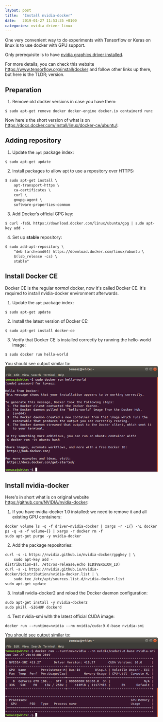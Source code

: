 ```yaml
---
layout: post
title:  "Install nvidia-docker"
date:   2019-01-27 11:53:35 +0100
categories: nvidia driver linux
---
```

One very convenient way to do experiments with Tensorflow or Keras on linux is to use docker with GPU support.

Only prerequisite is to have
[nvidia graphics driver installed](/cookbook/linux_nvidia_driver).

For more details, you can check this website <https://www.tensorflow.org/install/docker> and follow other links up there, but here is the TLDR; version.

## Preparation
1. Remove old docker versions in case you have them:
```
$ sudo apt-get remove docker docker-engine docker.io containerd runc
```

Now here's the short version of what is on <https://docs.docker.com/install/linux/docker-ce/ubuntu/>:

## Adding repository
1. Update the `apt` package index:
```
$ sudo apt-get update
```
2. Install packages to allow apt to use a repository over HTTPS:
```
$ sudo apt-get install \
    apt-transport-https \
    ca-certificates \
    curl \
    gnupg-agent \
    software-properties-common
```
3. Add Docker’s official GPG key:
```
$ curl -fsSL https://download.docker.com/linux/ubuntu/gpg | sudo apt-key add -
```
4. Set up **stable** repository:
```
$ sudo add-apt-repository \
    "deb [arch=amd64] https://download.docker.com/linux/ubuntu \
    $(lsb_release -cs) \
    stable"
```

## Install Docker CE
Docker CE is the regular *normal* docker, now it's called Docker CE. It's required to install nvidia-docker environment afterwards.

1. Update the `apt` package index:
```
$ sudo apt-get update
```
2. Install the latest version of Docker CE:
```
$ sudo apt-get install docker-ce
```
3. Verify that Docker CE is installed correctly by running the hello-world image:
```
$ sudo docker run hello-world
```
You should see output similar to:
![Docker Hello World!](/assets/img/docker_hello_world.png)

## Install nvidia-docker
Here's in short what is on original website <https://github.com/NVIDIA/nvidia-docker>:
1. If you have nvidia-docker 1.0 installed: we need to remove it and all existing GPU containers:
```
docker volume ls -q -f driver=nvidia-docker | xargs -r -I{} -n1 docker ps -q -a -f volume={} | xargs -r docker rm -f
sudo apt-get purge -y nvidia-docker
```
2. Add the package repositories:
```
curl -s -L https://nvidia.github.io/nvidia-docker/gpgkey | \
    sudo apt-key add -
distribution=$(. /etc/os-release;echo $ID$VERSION_ID)
curl -s -L https://nvidia.github.io/nvidia-docker/$distribution/nvidia-docker.list | \
    sudo tee /etc/apt/sources.list.d/nvidia-docker.list
sudo apt-get update
```
3. Install nvidia-docker2 and reload the Docker daemon configuration:
```
sudo apt-get install -y nvidia-docker2
sudo pkill -SIGHUP dockerd
```
4. Test nvidia-smi with the latest official CUDA image:
```
docker run --runtime=nvidia --rm nvidia/cuda:9.0-base nvidia-smi
```
You should see output similar to:
![Docker Hello World!](/assets/img/docker_nvidia_test.png)